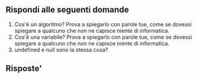 ## Rispondi alle seguenti domande
1. Cos'é un algoritmo? Prova a spiegarlo con parole tue, come se dovessi spiegare a qualcuno che non ne capisce niente di informatica.
2. Cos'é una variabile? Prova a spiegarlo con parole tue, come se dovessi spiegare a qualcuno che non ne capisce niente di informatica.
3. undefined e null sono la stessa cosa?

## Risposte'
